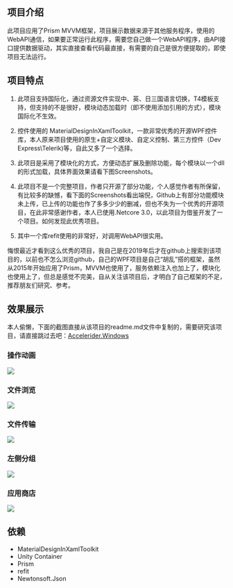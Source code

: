 ## 项目介绍

此项目应用了Prism MVVM框架，项目展示数据来源于其他服务程序，使用的WebAPI通信，如果要正常运行此程序，需要您自己做一个WebAPI程序，由API接口提供数据驱动，其实直接查看代码最直接，有需要的自己是很方便提取的，即使项目无法运行。

## 项目特点

1. 此项目支持国际化，通过资源文件实现中、英、日三国语言切换，T4模板支持，但支持的不是很好，模块动态加载时（即不使用添加引用的方式），模块国际化不生效。

2. 控件使用的 MaterialDesignInXamlToolkit，一款非常优秀的开源WPF控件库，本人原来项目使用的原生+自定义模块、自定义控制、第三方控件（Dev Express\Telerik)等，自此又多了一个选择。

3. 此项目是采用了模块化的方式，方便动态扩展及删除功能，每个模块以一个dll的形式加载，具体界面效果请看下图Screenshots。

4. 此项目不是一个完整项目，作者只开源了部分功能，个人感觉作者有所保留，有比较多的缺憾，看下面的Screenshots看出端倪，Github上有部分功能模块未上传，已上传的功能也作了多多少少的删减，但也不失为一个优秀的开源项目，在此非常感谢作者，本人已使用.Netcore 3.0，以此项目为借鉴开发了一个项目。如何发现此优秀项目。

5. 其中一个库refit使用的非常好，对调用WebAPI很实用。

悔恨最近才看到这么优秀的项目，我自己是在2019年后才在github上搜索到该项目的，以前也不怎么浏览github，自己的WPF项目是自己“胡乱”搭的框架，虽然从2015年开始应用了Prism，MVVM也使用了，服务依赖注入也加上了，模块化也使用上了，但总是感觉不完美，自从关注该项目后，才明白了自己框架的不足，推荐朋友们研究、参考。

## 效果展示

本人偷懒，下面的截图直接从该项目的readme.md文件中复制的，需要研究该项目，请直接跳过去吧：[Accelerider.Windows](https://github.com/Accelerider/Accelerider.Windows)

### 操作动画

![](https://lequ.co/2019/12/0301.png)

### 文件浏览

![](https://lequ.co/2019/12/0302.png)

### 文件传输

![](https://lequ.co/2019/12/0303.png)

### 左侧分组

![](https://lequ.co/2019/12/0305.png)

### 应用商店

![](https://lequ.co/2019/12/0304.png)

## 依赖

- MaterialDesignInXamlToolkit
- Unity Container
- Prism
- refit
- Newtonsoft.Json